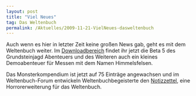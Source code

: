 ```yaml
---
layout: post
title: "Viel Neues"
tag: Das Weltenbuch
permalink: /Aktuelles/2009-11-21-VielNeues-dasweltenbuch
---
```


Auch wenn es hier in letzter Zeit keine großen News gab, geht es mit dem Weltenbuch weiter. Im [Downloadbereich](https://dasweltenbuch.jcgames.de/Publikationen/) findet ihr jetzt die Beta 5 des Grundsteinjagd Abenteuers und des Weiteren auch ein kleines Demoabenteuer für Messen mit dem Namen Himmelsfelsen.

Das Monsterkompendium ist jetzt auf 75 Einträge angewachsen und im Weltenbuch-Forum entwickeln Weltenbuchbegeisterte den [Notizzettel](http://tanelorn.net/index.php/topic,51318.0.html), eine Horrorerweiterung für das Weltenbuch.



